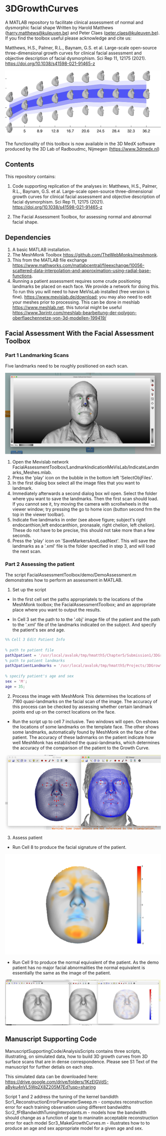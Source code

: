 # 3DGrowthCurves
A MATLAB repository to facilitate clinical assessment of normal and dysmorphic facial shape
Written by Harold Matthews (harry.matthews@kuleuven.be) and Peter Claes (peter.claes@kuleuven.be). If you find the toolbox useful please acknowledge and cite 
us:

Matthews, H.S., Palmer, R.L., Baynam, G.S. et al. Large-scale open-source three-dimensional growth curves for clinical facial assessment and objective description of facial dysmorphism. Sci Rep 11, 12175 (2021). https://doi.org/10.1038/s41598-021-91465-z

![alt text](https://github.com/harrymatthews50/3DGrowthCurves/blob/master/img/3DGrowthCurves.png)

The functionality of this toolbox is now available in the 3D MedX software produced by the 3D Lab of Radboudmc, Nijmegen (https://www.3dmedx.nl)


## Contents
This repository contains:
1) Code supporting replication of the analyses in:
Matthews, H.S., Palmer, R.L., Baynam, G.S. et al. Large-scale open-source three-dimensional growth curves for clinical facial assessment and objective description of facial dysmorphism. Sci Rep 11, 12175 (2021). https://doi.org/10.1038/s41598-021-91465-z

4) The Facial Assessment Toolbox, for assessing normal and abnormal facial shape.

## Dependencies
1) A basic MATLAB installation.
2) The MeshMonk Toolbox https://github.com/TheWebMonks/meshmonk.
3) This from the MATLAB file exchange  https://www.mathworks.com/matlabcentral/fileexchange/10056-scattered-data-interpolation-and-approximation-using-radial-base-functions.
4) Running a patient assessment requires some crude positioning landmarks be placed on each face. We provide a network for doing this. To run this you will need to have MeVisLab installed (free version is fine). https://www.mevislab.de/download; you may also need to edit your meshes prior to processing. This can be done in meshlab https://www.meshlab.net. this tutorial might be useful https://www.3printr.com/meshlab-bearbeitung-der-polygon-oberflaechennetze-von-3d-modellen-199419/

## Facial Assessment With the Facial Assessment Toolbox
### Part 1 Landmarking Scans
Five landmarks need to be roughly positioned on each scan. 

![alt text](https://github.com/harrymatthews50/3DGrowthCurves/blob/master/img/Landmarks.png)

1. Open the Mevislab network FacialAssessmentToolbox/LandmarkIndicationMeVisLab/IndicateLandmarks_Meshes.mlab.
2.  Press the 'play' icon on the bubble in the bottom left 'SelectObjFiles'.
3. In the first dialog box select all the image files that you want to landmark.
4. Immediately afterwards a second dialog box wil open. Select the folder where ypu want to save the landmarks. Then the first scan should load. If you cannot see it, try moving the camera with scrollwheels in the viewer window; try pressing the go to home icon (button second frm the top in the viewer toolbar).
5. Indicate five landmarks in order (see above figure; subject's right endocanthion,left endocanthion, pronasale, right chelion, left chelion). These do not have to be precise, this should not take more than a few seconds. 
6. Press the 'play' icon on 'SaveMarkersAndLoadNext'. This will save the landmarks as a '.xml' file is the folder specified in step 3, and will load the next scan.

### Part 2 Assessing the patient
The script FacialAssessmentToolbox/demo/DemoAssessment.m demonstrates how to perform an assessment in MATLAB.

1. Set up the script
*  In the first cell set the paths appropriatels to the locations of the MeshMonk toolbox; the FacialAssessmentToolbox; and an appropriate place where you want to output the results.

* In Cell 3 set the path to to the '.obj' image file of the patient and the path to the '.xml' file of the landmarks indicated on the subject. And specify the patient's sex and age.

```matlab
%% Cell 3 Edit Patient Info

% path to patient file
path2patient = '/usr/local/avalok/tmp/hmatth5/Chapter5/Submission1/3DGrowthCurvesPatientAssessmenToolbox/demo/demofaces/demoFace.obj';
% path to patient landmarks
path2patientLandmarks = '/usr/local/avalok/tmp/hmatth5/Projects/3DGrowthCurves/PatientAssessmenToolbox/demo/demofaces/demoFace.xml';

% specify patient's age and sex
sex = 'M';
age = 35;
```

2. Process the image with MeshMonk
This determines the locations of 7160 quasi-landmarks on the facial scan of the image. The accuracy of this process can be checked by assessing whether certain landmark points end up on the correct locations on the face.
* Run the script up to cell 7 inclusive. Two windows will open. On eshows the locations of some landmarks on the template face. The other shows some landmarks, automatically found by MeshMonk on the face of the patient. The accuracy of these ladnmarks on the patient indicate how well MeshMonk has established the quasi-landmarks, which determines the accuracy of the comparison of the patient to the Growth Curve.

![alt text](https://github.com/harrymatthews50/3DGrowthCurves/blob/master/img/inspectCorrespondence.png)

3. Assess patient
* Run Cell 8 to produce the facial signature of the patient. 

![alt text](https://github.com/harrymatthews50/3DGrowthCurves/blob/master/img/demoFacesignature_signatureWeight=62.2219.png)


* Run Cell 9 to produce the normal equivalent of the patient. As the demo patient has no major facial abnormalities the normal equivalent is essentially the same as the image of the patient.

![alt text](https://github.com/harrymatthews50/3DGrowthCurves/blob/master/img/NormalEquivalentResults.png)



## Manuscript Supporting Code
ManuscriptSupportingCode/AnalysisScripts contains three scripts, illustrating, on simulated data, how to build 3D growth curves from 3D surface scans that are in dense correspondence. Please see S1 Text of the manuscript for further detials on each step.

This simulated data can be downloaded here: https://drive.google.com/drive/folders/1KzElGVdS-aByku4nVL5Wq2X8Z205M7Ed?usp=sharing

Script 1 and 2 address the tuning of the kernel bandidth
Scr1_ReconstructionErrorParameterSweep.m - computes reconstruction error for each training observation using different bandwidths
Scr2_fFtBandwidthTuningInterpolants.m - models how the bandwidth should change as a function of age to maninatin acceptable reconstruction error for each model
Scr3_MakeGrowthCurves.m - illustrates how to to produce an age and sex appropriate model for a given age and sex.


